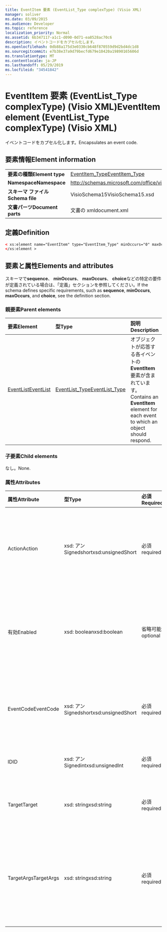 ```yaml
---
title: EventItem 要素 (EventList_Type complexType) (Visio XML)
manager: soliver
ms.date: 03/09/2015
ms.audience: Developer
ms.topic: reference
localization_priority: Normal
ms.assetid: 6b347117-a1c1-d090-0d71-ea8528ac70c6
description: イベントコードをカプセル化します。
ms.openlocfilehash: 0db88a175d3e0330cb648f870559d9d2bd4dc1d8
ms.sourcegitcommit: e7b38e37a9d79becfd679e10420a19890165606d
ms.translationtype: MT
ms.contentlocale: ja-JP
ms.lasthandoff: 05/29/2019
ms.locfileid: "34541842"
---
```

# <a name="eventitem-element-eventlisttype-complextype-visio-xml"></a><span data-ttu-id="3d8f0-103">EventItem 要素 (EventList_Type complexType) (Visio XML)</span><span class="sxs-lookup"><span data-stu-id="3d8f0-103">EventItem element (EventList_Type complexType) (Visio XML)</span></span>

<span data-ttu-id="3d8f0-104">イベントコードをカプセル化します。</span><span class="sxs-lookup"><span data-stu-id="3d8f0-104">Encapsulates an event code.</span></span>
  
## <a name="element-information"></a><span data-ttu-id="3d8f0-105">要素情報</span><span class="sxs-lookup"><span data-stu-id="3d8f0-105">Element information</span></span>

|||
|:-----|:-----|
|<span data-ttu-id="3d8f0-106">**要素の種類**</span><span class="sxs-lookup"><span data-stu-id="3d8f0-106">**Element type**</span></span> <br/> |[<span data-ttu-id="3d8f0-107">EventItem_Type</span><span class="sxs-lookup"><span data-stu-id="3d8f0-107">EventItem_Type</span></span>](eventitem_type-complextypevisio-xml.md) <br/> |
|<span data-ttu-id="3d8f0-108">**Namespace**</span><span class="sxs-lookup"><span data-stu-id="3d8f0-108">**Namespace**</span></span> <br/> |http://schemas.microsoft.com/office/visio/2012/main  <br/> |
|<span data-ttu-id="3d8f0-109">**スキーマ ファイル**</span><span class="sxs-lookup"><span data-stu-id="3d8f0-109">**Schema file**</span></span> <br/> |<span data-ttu-id="3d8f0-110">VisioSchema15</span><span class="sxs-lookup"><span data-stu-id="3d8f0-110">VisioSchema15.xsd</span></span>  <br/> |
|<span data-ttu-id="3d8f0-111">**文書パーツ**</span><span class="sxs-lookup"><span data-stu-id="3d8f0-111">**Document parts**</span></span> <br/> |<span data-ttu-id="3d8f0-112">文書の xml</span><span class="sxs-lookup"><span data-stu-id="3d8f0-112">document.xml</span></span>  <br/> |
   
## <a name="definition"></a><span data-ttu-id="3d8f0-113">定義</span><span class="sxs-lookup"><span data-stu-id="3d8f0-113">Definition</span></span>

```XML
< xs:element name="EventItem" type="EventItem_Type" minOccurs="0" maxOccurs="unbounded" >
</xs:element >
```

## <a name="elements-and-attributes"></a><span data-ttu-id="3d8f0-114">要素と属性</span><span class="sxs-lookup"><span data-stu-id="3d8f0-114">Elements and attributes</span></span>

<span data-ttu-id="3d8f0-115">スキーマで**sequence**、 **minOccurs**、 **maxOccurs**、 **choice**などの特定の要件が定義されている場合は、「定義」セクションを参照してください。</span><span class="sxs-lookup"><span data-stu-id="3d8f0-115">If the schema defines specific requirements, such as **sequence**, **minOccurs**, **maxOccurs**, and **choice**, see the definition section.</span></span> 
  
### <a name="parent-elements"></a><span data-ttu-id="3d8f0-116">親要素</span><span class="sxs-lookup"><span data-stu-id="3d8f0-116">Parent elements</span></span>

|<span data-ttu-id="3d8f0-117">**要素**</span><span class="sxs-lookup"><span data-stu-id="3d8f0-117">**Element**</span></span>|<span data-ttu-id="3d8f0-118">**型**</span><span class="sxs-lookup"><span data-stu-id="3d8f0-118">**Type**</span></span>|<span data-ttu-id="3d8f0-119">**説明**</span><span class="sxs-lookup"><span data-stu-id="3d8f0-119">**Description**</span></span>|
|:-----|:-----|:-----|
|[<span data-ttu-id="3d8f0-120">EventList</span><span class="sxs-lookup"><span data-stu-id="3d8f0-120">EventList</span></span>](eventlist-element-visiodocument_type-complextypevisio-xml.md) <br/> |[<span data-ttu-id="3d8f0-121">EventList_Type</span><span class="sxs-lookup"><span data-stu-id="3d8f0-121">EventList_Type</span></span>](eventlist_type-complextypevisio-xml.md) <br/> |<span data-ttu-id="3d8f0-122">オブジェクトが応答する各イベントの**EventItem**要素が含まれています。</span><span class="sxs-lookup"><span data-stu-id="3d8f0-122">Contains an **EventItem** element for each event to which an object should respond.</span></span>  <br/> |
   
### <a name="child-elements"></a><span data-ttu-id="3d8f0-123">子要素</span><span class="sxs-lookup"><span data-stu-id="3d8f0-123">Child elements</span></span>

<span data-ttu-id="3d8f0-124">なし。</span><span class="sxs-lookup"><span data-stu-id="3d8f0-124">None.</span></span>
  
### <a name="attributes"></a><span data-ttu-id="3d8f0-125">属性</span><span class="sxs-lookup"><span data-stu-id="3d8f0-125">Attributes</span></span>

|<span data-ttu-id="3d8f0-126">**属性**</span><span class="sxs-lookup"><span data-stu-id="3d8f0-126">**Attribute**</span></span>|<span data-ttu-id="3d8f0-127">**型**</span><span class="sxs-lookup"><span data-stu-id="3d8f0-127">**Type**</span></span>|<span data-ttu-id="3d8f0-128">**必須**</span><span class="sxs-lookup"><span data-stu-id="3d8f0-128">**Required**</span></span>|<span data-ttu-id="3d8f0-129">**説明**</span><span class="sxs-lookup"><span data-stu-id="3d8f0-129">**Description**</span></span>|<span data-ttu-id="3d8f0-130">**可能な値**</span><span class="sxs-lookup"><span data-stu-id="3d8f0-130">**Possible values**</span></span>|
|:-----|:-----|:-----|:-----|:-----|
|<span data-ttu-id="3d8f0-131">Action</span><span class="sxs-lookup"><span data-stu-id="3d8f0-131">Action</span></span>  <br/> |<span data-ttu-id="3d8f0-132">xsd: アン Signedshort</span><span class="sxs-lookup"><span data-stu-id="3d8f0-132">xsd:unsignedShort</span></span>  <br/> |<span data-ttu-id="3d8f0-133">必須</span><span class="sxs-lookup"><span data-stu-id="3d8f0-133">required</span></span>  <br/> |<span data-ttu-id="3d8f0-134">親**EventItem**要素のアクションコードを指定します。</span><span class="sxs-lookup"><span data-stu-id="3d8f0-134">Specifies the action code of the parent **EventItem** element.</span></span>  <br/> |<span data-ttu-id="3d8f0-135">Xsd: _ Signedshort 型の値。</span><span class="sxs-lookup"><span data-stu-id="3d8f0-135">Values of the xsd:unsignedShort type.</span></span>  <br/> |
|<span data-ttu-id="3d8f0-136">有効</span><span class="sxs-lookup"><span data-stu-id="3d8f0-136">Enabled</span></span>  <br/> |<span data-ttu-id="3d8f0-137">xsd: boolean</span><span class="sxs-lookup"><span data-stu-id="3d8f0-137">xsd:boolean</span></span>  <br/> |<span data-ttu-id="3d8f0-138">省略可能</span><span class="sxs-lookup"><span data-stu-id="3d8f0-138">optional</span></span>  <br/> |<span data-ttu-id="3d8f0-139">イベントが有効であるか無効であるかを示すフラグを表します。</span><span class="sxs-lookup"><span data-stu-id="3d8f0-139">Represents a flag indicating if the event is enabled or disabled.</span></span>  <br/> |<span data-ttu-id="3d8f0-140">Xsd: boolean 型の値。</span><span class="sxs-lookup"><span data-stu-id="3d8f0-140">Values of the xsd:boolean type.</span></span>  <br/> |
|<span data-ttu-id="3d8f0-141">EventCode</span><span class="sxs-lookup"><span data-stu-id="3d8f0-141">EventCode</span></span>  <br/> |<span data-ttu-id="3d8f0-142">xsd: アン Signedshort</span><span class="sxs-lookup"><span data-stu-id="3d8f0-142">xsd:unsignedShort</span></span>  <br/> |<span data-ttu-id="3d8f0-143">必須</span><span class="sxs-lookup"><span data-stu-id="3d8f0-143">required</span></span>  <br/> |<span data-ttu-id="3d8f0-144">アドオンをトリガーするイベントを示すコード。</span><span class="sxs-lookup"><span data-stu-id="3d8f0-144">A code indicating the event that triggers the add-on.</span></span>  <br/> |<span data-ttu-id="3d8f0-145">Xsd: _ Signedshort 型の値。</span><span class="sxs-lookup"><span data-stu-id="3d8f0-145">Values of the xsd:unsignedShort type.</span></span>  <br/> |
|<span data-ttu-id="3d8f0-146">ID</span><span class="sxs-lookup"><span data-stu-id="3d8f0-146">ID</span></span>  <br/> |<span data-ttu-id="3d8f0-147">xsd: アン Signedint</span><span class="sxs-lookup"><span data-stu-id="3d8f0-147">xsd:unsignedInt</span></span>  <br/> |<span data-ttu-id="3d8f0-148">必須</span><span class="sxs-lookup"><span data-stu-id="3d8f0-148">required</span></span>  <br/> |<span data-ttu-id="3d8f0-149">イベントの ID。</span><span class="sxs-lookup"><span data-stu-id="3d8f0-149">The ID of the event.</span></span>  <br/> |<span data-ttu-id="3d8f0-150">Xsd:/Signedint 型の値。</span><span class="sxs-lookup"><span data-stu-id="3d8f0-150">Values of the xsd:unsignedInt type.</span></span>  <br/> |
|<span data-ttu-id="3d8f0-151">Target</span><span class="sxs-lookup"><span data-stu-id="3d8f0-151">Target</span></span>  <br/> |<span data-ttu-id="3d8f0-152">xsd: string</span><span class="sxs-lookup"><span data-stu-id="3d8f0-152">xsd:string</span></span>  <br/> |<span data-ttu-id="3d8f0-153">必須</span><span class="sxs-lookup"><span data-stu-id="3d8f0-153">required</span></span>  <br/> |<span data-ttu-id="3d8f0-154">イベントのターゲットを指定します。</span><span class="sxs-lookup"><span data-stu-id="3d8f0-154">Specifies the target of an event.</span></span>  <br/> |<span data-ttu-id="3d8f0-155">Xsd: string 型の値。</span><span class="sxs-lookup"><span data-stu-id="3d8f0-155">Values of the xsd:string type.</span></span>  <br/> |
|<span data-ttu-id="3d8f0-156">TargetArgs</span><span class="sxs-lookup"><span data-stu-id="3d8f0-156">TargetArgs</span></span>  <br/> |<span data-ttu-id="3d8f0-157">xsd: string</span><span class="sxs-lookup"><span data-stu-id="3d8f0-157">xsd:string</span></span>  <br/> |<span data-ttu-id="3d8f0-158">必須</span><span class="sxs-lookup"><span data-stu-id="3d8f0-158">required</span></span>  <br/> |<span data-ttu-id="3d8f0-159">イベントのターゲットに送信する引数を含む文字列を指定します。</span><span class="sxs-lookup"><span data-stu-id="3d8f0-159">Specifies a string containing arguments to be sent to the target of an event.</span></span>  <br/> |<span data-ttu-id="3d8f0-160">Xsd: string 型の値。</span><span class="sxs-lookup"><span data-stu-id="3d8f0-160">Values of the xsd:string type.</span></span>  <br/> |
   

